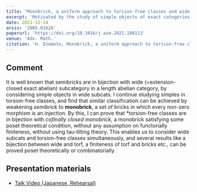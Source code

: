 ```yaml
---
title: "Monobrick, a uniform approach to torsion-free classes and wide subcategories"
excerpt: 'Motivated by the study of simple objects of exact categories, I proposed the notion of monobricks, which enables us to study wide subcategories and torsion-free classes simultaneously.'
date: 2021-12-24
arxiv: '2005.01626'
paperurl: 'https://doi.org/10.1016/j.aim.2021.108113'
venue: 'Adv. Math.'
citation: 'H. Enomoto, Monobrick, a uniform approach to torsion-free classes and wide subcategories, Adv. Math. 393 (2021), Paper No. 108113, 41 pp.'
---
```


## Comment
It is well known that semibricks are in bijection with wide (=extension-closed exact abelian) subcategory in a length abelian category, by considering simple objects in wide subcats. I continue studying simples in torsion-free classes, and find that similar classification can be achieved by weakening *semibrick* to **monobrick**, a set of bricks in which every non-zero morphism is an injection. By this, I can prove that *torsion-free classes are in bijection with *cofinally closed monobrick,* a monobrick satisfying some poset theoretical condition, without any assumption on functorially finiteness, without using tau-tilting theory. This enables us to consider wide subcats and torsion-free classes simultaneously, and several results like a bijection between wide and torf, a finiteness of torf and bricks etc., can be proved poset theoretically or combinatorially.

## Presentation materials
- [Talk Video (Japanese, Rehearsal)](https://www.youtube.com/watch?v=7yYvRPlmuB4)
